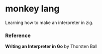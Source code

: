 # monkey lang

Learning how to make an interpreter in zig.

### Reference

**Writing an Interpreter in Go** by Thorsten Ball
